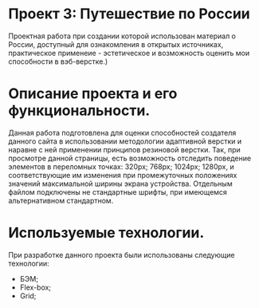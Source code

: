 # Проект 3: Путешествие по России

Проектная работа при создании которой использован материал о России, доступный для ознакомления в открытых источниках, практическое применеие - эстетическое и возможность оценить мои способности в вэб-верстке.)

# Описание проекта и его функциональности.

Данная работа подготовлена для оценки способностей создателя данного сайта в использовании методологии адаптивной верстки и наравне с ней применении принципов резиновой верстки.
Так, при просмотре данной страницы, есть возможность отследить поведение элементов в переломных точках: 320px; 768px; 1024px; 1280px, и соответствующие им изменения при промежуточных положениях значений максимальной ширины экрана устройства.
Отдельным файлом подключены не стандартные шрифты, при имеющемся альтернативном стандартном.


# Используемые технологии.

При разработке данного проекта были использованы следующие технологии:
- БЭМ;
- Flex-box;
- Grid;